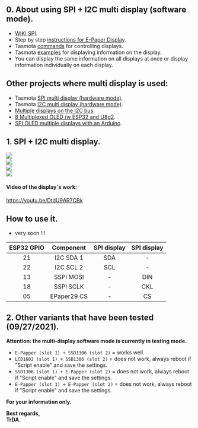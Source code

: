 ## 0. About using SPI + I2C multi display (software mode).   
 - [WIKI SPI](https://en.wikipedia.org/wiki/Serial_Peripheral_Interface).  
 -  Step by step [instructions for E-Paper Display](https://github.com/arendst/Tasmota/discussions/11850).  
 - Tasmota [commands](https://tasmota.github.io/docs/Commands/#displays) for controlling displays.  
 - Tasmota [examples](https://tasmota.github.io/docs/Displays/#rule-examples-for-scripting-examples-see-scripting-docs) for displaying information on the display.  
 - You can display the same information on all displays at once or display information individually on each display.

## Other projects where multi display is used:
 - Tasmota [SPI multi display (hardware mode)](https://github.com/arendst/Tasmota/discussions/13161).  
 - Tasmota [I2C multi display (hardware mode)](https://github.com/arendst/Tasmota/discussions/13166).  
 - [Multiple displays on the I2C bus](https://www.youtube.com/watch?v=E9FTQyBYwAE).  
 - [8 Multiplexed OLED /w ESP32 and U8g2](https://www.youtube.com/watch?v=aMgIxXwtHbw).  
 - [SPI OLED multiple displays with an Arduino](https://youtu.be/YCkFFtVEEG4).  

## 1. SPI + I2C multi display.
![](https://raw.githubusercontent.com/TrDA-hab/Projects/master/SPI%20%2B%20I2S%20multi%20display/4181.jpg)  
![](https://raw.githubusercontent.com/TrDA-hab/Projects/master/SPI%20%2B%20I2S%20multi%20display/4182.jpg)   
![](https://raw.githubusercontent.com/TrDA-hab/Projects/master/SPI%20%2B%20I2S%20multi%20display/4183.jpg)    
![](https://raw.githubusercontent.com/TrDA-hab/Projects/master/SPI%20%2B%20I2S%20multi%20display/20210925_203145.jpg)   

#### Video of the display`s work:   
https://youtu.be/DtdU9AR7CBk   

## How to use it.  
 - very soon !!! 

ESP32 GPIO|Component|SPI display|SPI display|
:-:|:-:|:-:|:-:
21|I2C SDA 1|SDA|-
22|I2C SCL 2|SCL|-
13|SSPI MOSI|-|DIN
18|SSPI SCLK|-|CKL
05|EPaper29 CS|-|CS

## 2. Other variants that have been tested (09/27/2021).  

**Attention: the multi-display software mode is currently in testing mode.**

- `E-Papper (slot 1) + SSD1306 (slot 2)` = works well.
- `LCD1602 (slot 1) + SSD1306 (slot 2)` = does not work, always reboot if "Script enable" and save the settings.
- `SSD1306 (slot 1) + E-Papper (slot 2)` = does not work, always reboot if "Script enable" and save the settings.
- `E-Papper (slot 1) + E-Papper (slot 2)` = does not work, always reboot if "Script enable" and save the settings.

**For your information only.**

**Best regards,   
TrDA.**
